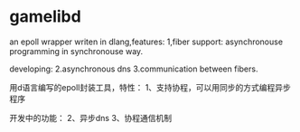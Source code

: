 # gamelibd
an epoll wrapper writen in dlang,features:
1,fiber support: asynchronouse programming in synchronouse way.

developing:
2.asynchronous dns
3.communication between fibers.



用d语言编写的epoll封装工具，特性：
1、支持协程，可以用同步的方式编程异步程序

开发中的功能：
2、异步dns
3、协程通信机制

